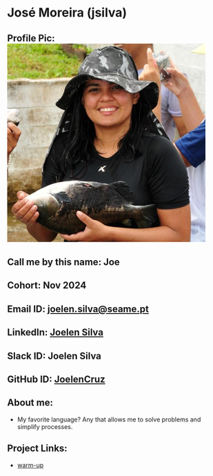 # José Moreira (jsilva)
## Profile Pic: ![Joelen Silva](jsilva.jpeg "jsilva")
## Call me by this name: Joe
## Cohort: Nov 2024
## Email ID: joelen.silva@seame.pt
## LinkedIn: [Joelen Silva](https://www.linkedin.com/in/joelen-cruz-da-silva/)
## Slack ID: Joelen Silva
## GitHub ID: [JoelenCruz](https://github.com/JoelenCruz)
## About me:
- My favorite language? Any that allows me to solve problems and simplify processes.
## Project Links:
- [warm-up](https://github.com/SEAME-pt/Team05-SEAME-warm-up)
